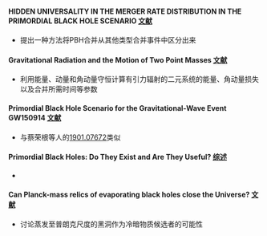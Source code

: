 #### HIDDEN UNIVERSALITY IN THE MERGER RATE DISTRIBUTION IN THE PRIMORDIAL BLACK HOLE SCENARIO [文献](https://arxiv.org/pdf/1709.09007.pdf)
* 提出一种方法将PBH合并从其他类型合并事件中区分出来

#### Gravitational Radiation and the Motion of Two Point Masses [文献](https://journals.aps.org/pr/pdf/10.1103/PhysRev.136.B1224)
* 利用能量、动量和角动量守恒计算有引力辐射的二元系统的能量、角动量损失以及合并所需时间等参数

#### Primordial Black Hole Scenario for the Gravitational-Wave Event GW150914 [文献](https://arxiv.org/pdf/1603.08338.pdf)
* 与蔡荣根等人的[1901.07672](https://arxiv.org/pdf/1901.07672v3.pdf)类似

#### Primordial Black Holes: Do They Exist and Are They Useful? [综述](https://arxiv.org/pdf/astro-ph/0511743.pdf)
* 

#### Can Planck-mass relics of evaporating black holes close the Universe? [文献](https://sci-hub.tw/https://www.nature.com/articles/329308a0)
* 讨论蒸发至普朗克尺度的黑洞作为冷暗物质候选者的可能性

